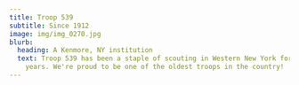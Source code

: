 ```yaml
---
title: Troop 539
subtitle: Since 1912
image: img/img_0270.jpg
blurb:
  heading: A Kenmore, NY institution
  text: Troop 539 has been a staple of scouting in Western New York for over 110
    years. We're proud to be one of the oldest troops in the country!
---
```


